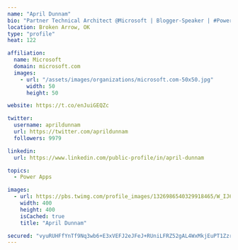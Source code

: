 ```yaml
---
name: "April Dunnam"
bio: "Partner Technical Architect @Microsoft | Blogger-Speaker | #PowerApps, #PowerAutomate, #Office365, #SharePoint | #WIT | #Karaoke Queen"
location: Broken Arrow, OK
type: "profile"
heat: 122

affiliation:
  name: Microsoft
  domain: microsoft.com
  images:
    - url: "/assets/images/organizations/microsoft.com-50x50.jpg"
      width: 50
      height: 50

website: https://t.co/enJuiGEQZc

twitter:
  username: aprildunnam
  url: https://twitter.com/aprildunnam
  followers: 9979

linkedin:
  url: https://www.linkedin.com/public-profile/in/april-dunnam

topics:
  - Power Apps

images:
  - url: https://pbs.twimg.com/profile_images/1326986540329918465/W_IJ6Ih2_400x400.jpg
    width: 400
    height: 400
    isCached: true
    title: "April Dunnam"

secured: "vyuRUHFfYnTf9Nq3wb6+E3xVEFJ2eJFeJ+RUniLFRZ52gAL4WxMkjEuPT1ZzrA1OSDBmjx/mGSLq+iVALEMX1RDW6HEyjifAoYdE9I+ki6dFeZWxaAYnYmoOlcEIb9cBkLuq/Qi9lgJhbNUVBhIfo88ROVyj/48uiFIMkUkN8SLZ11pCKKOyhLDHRAigv/0gYzqxhtt/vmWTE87TEfXCojY47tZ6PA6vklOs9hPjkk4Nujx4D/s7vfDWCp7JxuFeXooguMU08QfQfneiVO4f72UWNY6sOGDfNv3+effmLyKTn3uSoVMNfGd1OqGoumyZQ7pu5IeHiHxKemkZpD8FJoaEyWJCwn73nZFCHfG8NtiF54/DSo6ePGTKQYWKrr0SEwG2ObSKjfjmIr6sUCcR4/0QZQND4rTlthFw7qyVaA8=;KB31+lmeYxDzo6eIK793eQ=="
---
```


